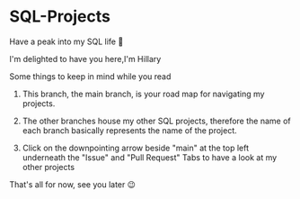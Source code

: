 # SQL-Projects
Have a peak into my SQL life :eyes:

I'm delighted to have you here,I'm Hillary

Some things to keep in mind while you read

1. This branch, the main branch, is your road map for navigating my projects.

2. The other branches house my other SQL projects, therefore the name of each branch basically represents the name of the project.

3. Click on the downpointing arrow beside "main" at the top left underneath the "Issue" and "Pull Request" Tabs to have a look at my other projects

That's all for now, see you later :wink:


